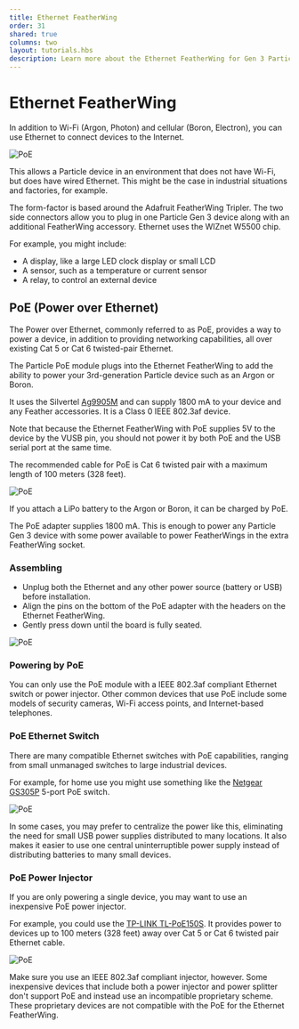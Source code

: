 ```yaml
---
title: Ethernet FeatherWing
order: 31
shared: true
columns: two
layout: tutorials.hbs
description: Learn more about the Ethernet FeatherWing for Gen 3 Particle IoT devices (Argon, Boron)
---
```


# Ethernet FeatherWing

In addition to Wi-Fi (Argon, Photon) and cellular (Boron, Electron), you can use Ethernet to connect devices to the Internet. 

![PoE](/assets/images/ethernet-featherwing-2.jpg)

This allows a Particle device in an environment that does not have Wi-Fi, but does have wired Ethernet. This might be the case in industrial situations and factories, for example.

The form-factor is based around the Adafruit FeatherWing Tripler. The two side connectors allow you to plug in one Particle Gen 3 device along with an additional FeatherWing accessory. Ethernet uses the WIZnet W5500 chip.

For example, you might include:

- A display, like a large LED clock display or small LCD
- A sensor, such as a temperature or current sensor
- A relay, to control an external device

## PoE (Power over Ethernet)

The Power over Ethernet, commonly referred to as PoE, provides a way to power a device, in addition to providing networking capabilities, all over existing Cat 5 or Cat 6 twisted-pair Ethernet. 

The Particle PoE module plugs into the Ethernet FeatherWing to add the ability to power your 3rd-generation Particle device such as an Argon or Boron.

It uses the Silvertel [Ag9905M](/assets/datasheets/Ag9900M.pdf) and can supply 1800 mA to your device and any Feather accessories. It is a Class 0 IEEE 802.3af device. 

Note that because the Ethernet FeatherWing with PoE supplies 5V to the device by the VUSB pin, you should not power it by both PoE and the USB serial port at the same time. 

The recommended cable for PoE is Cat 6 twisted pair with a maximum length of 100 meters (328 feet).

![PoE](/assets/images/poe-2.jpg)

If you attach a LiPo battery to the Argon or Boron, it can be charged by PoE. 

The PoE adapter supplies 1800 mA. This is enough to power any Particle Gen 3 device with some power available to power FeatherWings in the extra FeatherWing socket.

### Assembling

- Unplug both the Ethernet and any other power source (battery or USB) before installation.
- Align the pins on the bottom of the PoE adapter with the headers on the Ethernet FeatherWing.
- Gently press down until the board is fully seated.

![PoE](/assets/images/poe-install.jpg)

### Powering by PoE

You can only use the PoE module with a IEEE 802.3af compliant Ethernet switch or power injector. Other common devices that use PoE include some models of security cameras, Wi-Fi access points, and Internet-based telephones.

### PoE Ethernet Switch

There are many compatible Ethernet switches with PoE capabilities, ranging from small unmanaged switches to large industrial devices. 

For example, for home use you might use something like the [Netgear GS305P](https://www.amazon.com/dp/B01MRO4M73/) 5-port PoE switch.

![PoE](/assets/images/poe-switch.jpg)

In some cases, you may prefer to centralize the power like this, eliminating the need for small USB power supplies distributed to many locations. It also makes it easier to use one central uninterruptible power supply instead of distributing batteries to many small devices.

### PoE Power Injector

If you are only powering a single device, you may want to use an inexpensive PoE power injector. 

For example, you could use the [TP-LINK TL-PoE150S](https://www.amazon.com/TP-LINK-TL-PoE150S-Injector-Adapter-compliant/dp/B001PS9E5I). It provides power to devices up to 100 meters (328 feet) away over Cat 5 or Cat 6 twisted pair Ethernet cable.

![PoE](/assets/images/poe-injector.jpg)

Make sure you use an IEEE 802.3af compliant injector, however. Some inexpensive devices that include both a power injector and power splitter don't support PoE and instead use an incompatible proprietary scheme. These proprietary devices are not compatible with the PoE for the Ethernet FeatherWing.



